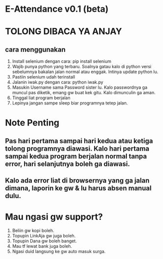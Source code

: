 # E-Attendance v0.1 (beta)

# TOLONG DIBACA YA ANJAY

## cara menggunakan
1. Install selenium dengan cara: pip install selenium
2. Wajib punya python yang terbaru. Soalnya gatau kalo di python versi sebelumnya bakalan jalan normal atau enggak. Intinya update python lu.
3. Pastiin selenium udah terinstall
4. Jalanin iwak.py dengan cara: python iwak.py
5. Masukin Username sama Password sister lu. Kalo passwordnya ga muncul pas diketik, emang gw buat kek gitu. Kalo dimunculin ga aman.
5. Tinggal liat program berjalan
6. Lepinya jangan sampe sleep biar programnya tetep jalan.

# Note Penting
## Pas hari pertama sampai hari kedua atau ketiga tolong programnya diawasi. Kalo hari pertama sampai kedua program berjalan normal tanpa error, hari selanjutnya boleh ga diawasi.
## Kalo ada error liat di browsernya yang ga jalan dimana, laporin ke gw & lu harus absen manual dulu.

# Mau ngasi gw support?
1. Beliin gw kopi boleh.
2. Topupin LinkAja gw juga boleh.
3. Topupin Dana gw boleh banget.
4. Mau tf lewat bank juga boleh.
5. Ngasi duid langsung ke gw auto masuk surga.